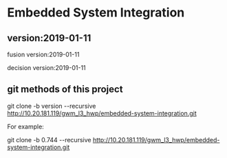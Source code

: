# Embedded System Integration
## version:2019-01-11
fusion version:2019-01-11

decision version:2019-01-11
## git methods of this project
git clone -b version --recursive http://10.20.181.119/gwm_l3_hwp/embedded-system-integration.git

For example:

git clone -b 0.744 --recursive http://10.20.181.119/gwm_l3_hwp/embedded-system-integration.git

